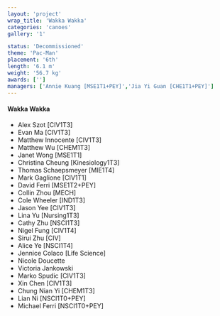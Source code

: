 ```yaml
---
layout: 'project'
wrap_title: 'Wakka Wakka'
categories: 'canoes'
gallery: '1'

status: 'Decommissioned'
theme: 'Pac-Man'
placement: '6th'
length: '6.1 m'
weight: '56.7 kg'
awards: ['']
managers: ['Annie Kuang [MSE1T1+PEY]','Jia Yi Guan [CHE1T1+PEY]']
---
```

#### Wakka Wakka

 - Alex Szot [CIV1T3]
 - Evan Ma [CIV1T3]
 - Matthew Innocente [CIV1T3]
 - Matthew Wu [CHEM1T3]
 - Janet Wong [MSE1T1]
 - Christina Cheung [Kinesiology1T3]
 - Thomas Schaepsmeyer [MIE1T4]
 - Mark Gaglione [CIV1T1]
 - David Ferri [MSE1T2+PEY]
 - Collin Zhou [MECH]
 - Cole Wheeler [IND1T3]
 - Jason Yee [CIV1T3]
 - Lina Yu [Nursing1T3]
 - Cathy Zhu [NSCI1T3]
 - Nigel Fung [CIV1T4]
 - Sirui Zhu [CIV]
 - Alice Ye [NSCI1T4]
 - Jennice Colaco [Life Science]
 - Nicole Doucette
 - Victoria Jankowski
 - Marko Spudic [CIV1T3]
 - Xin Chen [CIV1T3]
 - Chung Nian Yi [CHEM1T3]
 - Lian Ni [NSCI1T0+PEY]
 - Michael Ferri [NSCI1T0+PEY]
